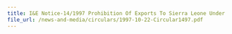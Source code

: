 ```yaml
---
title: I&E Notice-14/1997 Prohibition Of Exports To Sierra Leone Under UNSC Resolution 1132 (1997)
file_url: /news-and-media/circulars/1997-10-22-Circular1497.pdf
---
```

